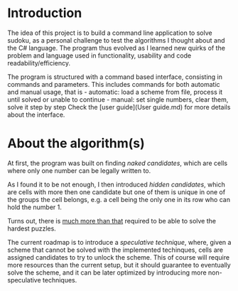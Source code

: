 # Introduction

The idea of this project is to build a command line application to solve sudoku, as a personal challenge to test the algorithms I thought about and the C# language. 
The program thus evolved as I learned new quirks of the problem and language used in functionality, usability and code readability/efficiency.

The program is structured with a command based interface, consisting in commands and parameters.
This includes commands for both automatic and manual usage, that is
	- automatic: load a scheme from file, process it until solved or unable to continue
	- manual: set single numbers, clear them, solve it step by step
Check the [user guide](User guide.md) for more details about the interface.

# About the algorithm(s)

At first, the program was built on finding *naked candidates*, which are cells where only one number can be legally written to.

As I found it to be not enough, I then introduced *hidden candidates*, which are cells with more then one candidate but one of them is unique in one of the groups the cell belongs, e.g. a cell being the only one in its row who can hold the number 1.

Turns out, there is [much more than that](https://www.sudokuoftheday.com/techniques/) required to be able to solve the hardest puzzles.

The current roadmap is to introduce a *speculative technique*, where, given a scheme that cannot be solved with the implemented techinques, cells are assigned candidates to try to unlock the scheme.
This of course will require more resources than the current setup, but it should guarantee to eventually solve the scheme, and it can be later optimized by introducing more non-speculative techniques.

